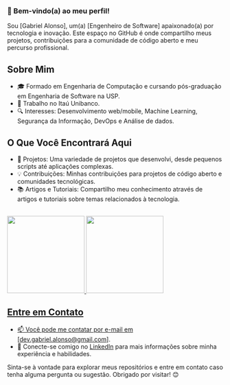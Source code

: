 ### 👋 Bem-vindo(a) ao meu perfil!

Sou [Gabriel Alonso], um(a) [Engenheiro de Software] apaixonado(a) por tecnologia e inovação. Este espaço no GitHub é onde compartilho meus projetos, contribuições para a comunidade de código aberto e meu percurso profissional.


## Sobre Mim
- 🎓 Formado em Engenharia de Computação e cursando pós-graduação em Engenharia de Software na USP.
- 💼 Trabalho no Itaú Unibanco.
- 🔍 Interesses: Desenvolvimento web/mobile, Machine Learning, Segurança da Informação, DevOps e Análise de dados.

## O Que Você Encontrará Aqui
- 🚀 Projetos: Uma variedade de projetos que desenvolvi, desde pequenos scripts até aplicações complexas.
- 💡 Contribuições: Minhas contribuições para projetos de código aberto e comunidades tecnológicas.
- 📚 Artigos e Tutoriais: Compartilho meu conhecimento através de artigos e tutoriais sobre temas relacionados à tecnologia.

<br/>

<div>
  <a href="https://github.com/gabriel-alonso">
  <img height="180em" src="https://github-readme-stats.vercel.app/api?username=gabriel-alonso&show_icons=true&theme=dracula&include_all_commits=true&count_private=true"/>
  <img height="180em" src="https://github-readme-stats.vercel.app/api/top-langs/?username=gabriel-alonso&layout=compact&langs_count=7&theme=dracula"/>
</div>



## Entre em Contato
- 📫 Você pode me contatar por e-mail em [dev.gabriel.alonso@gmail.com].
- 🔗 Conecte-se comigo no [LinkedIn](https://www.linkedin.com/in/alonso-gabriel/) para mais informações sobre minha experiência e habilidades.

Sinta-se à vontade para explorar meus repositórios e entre em contato caso tenha alguma pergunta ou sugestão. Obrigado por visitar! 😊
